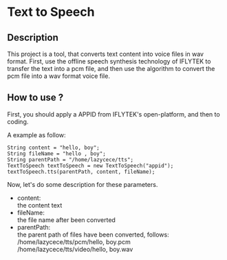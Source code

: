 # Text to Speech 


## Description

This project is a tool, that converts text content into voice files in wav format. First, use the offline speech synthesis technology of IFLYTEK to transfer the text into a pcm file, and then use the algorithm to convert the pcm file into a wav format voice file.


## How to use ?

First, you should apply a APPID from IFLYTEK's open-platform, and then to coding. 
 
A example as follow:

```
String content = "hello, boy";
String fileName = "hello , boy";
String parentPath = "/home/lazycece/tts";
TextToSpeech textToSpeech = new TextToSpeech("appid");
textToSpeech.tts(parentPath, content, fileName);
```

Now, let's do some description for these parameters.

* content:  
the content text
* fileName:  
the file name after been converted
* parentPath:   
the parent path of files have been converted, follows:  
/home/lazycece/tts/pcm/hello, boy.pcm  
/home/lazycece/tts/video/hello, boy.wav



